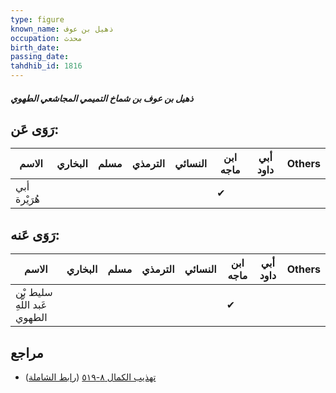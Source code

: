 ```yaml
---
type: figure
known_name: ذهيل بن عوف
occupation: محدث
birth_date:
passing_date:
tahdhib_id: 1816
---
```

##### ذهيل بن عوف بن شماخ التميمي المجاشعي الطهوي

## رَوَى عَن:
| الاسم        | البخاري | مسلم | الترمذي | النسائي | ابن ماجه | أبي داود | Others |
| ------------ | ------- | ---- | ------- | ------- | -------- | -------- | ------ |
| أبي هُرَيْرة |         |      |         |         | ✔        |          |        |
## رَوَى عَنه:
| الاسم                        | البخاري | مسلم | الترمذي | النسائي | ابن ماجه | أبي داود | Others |
| ---------------------------- | ------- | ---- | ------- | ------- | -------- | -------- | ------ |
| سليط بْن عَبد اللَّهِ الطهوي |         |      |         |         | ✔        |          |        |
## مراجع
- [تهذيب الكمال ٨-٥١٩](obsidian://open?vault=Tahdhib-al-Kamal&file=Figures/١٨١٦-ذهيل%20بن%20عوف%20بن%20شماخ%20التميمي%20المجاشعي%20الطهوي) ([رابط الشاملة](https://shamela.ws/book/3722/4230))